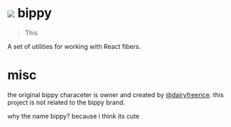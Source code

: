 # <img src="./.github/assets" /> bippy

> This

A set of utilities for working with React fibers.

# misc

the original bippy characeter is owner and created by [@dairyfreerice](https://www.instagram.com/dairyfreerice). this project is not related to the bippy brand.

why the name bippy? because i think its cute
